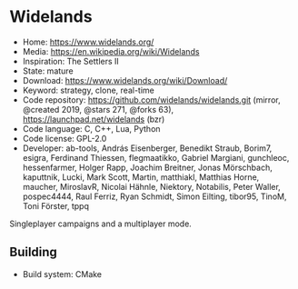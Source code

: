# Widelands

- Home: https://www.widelands.org/
- Media: https://en.wikipedia.org/wiki/Widelands
- Inspiration: The Settlers II
- State: mature
- Download: https://www.widelands.org/wiki/Download/
- Keyword: strategy, clone, real-time
- Code repository: https://github.com/widelands/widelands.git (mirror, @created 2019, @stars 271, @forks 63), https://launchpad.net/widelands (bzr)
- Code language: C, C++, Lua, Python
- Code license: GPL-2.0
- Developer: ab-tools, András Eisenberger, Benedikt Straub, Borim7, esigra, Ferdinand Thiessen, flegmaatikko, Gabriel Margiani, gunchleoc, hessenfarmer, Holger Rapp, Joachim Breitner, Jonas Mörschbach, kaputtnik, Lucki, Mark Scott, Martin, matthiakl, Matthias Horne, maucher, MiroslavR, Nicolai Hähnle, Niektory, Notabilis, Peter Waller, pospec4444, Raul Ferriz, Ryan Schmidt, Simon Eilting, tibor95, TinoM, Toni Förster, tppq

Singleplayer campaigns and a multiplayer mode.

## Building

- Build system: CMake

